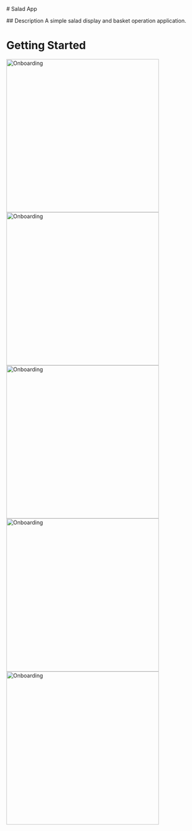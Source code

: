 # Salad App

## Description
A simple salad display and basket operation application.



# Getting Started

<div>
    <img src="https://github.com/ErsinMandaci/salad_app/assets/99285776/14a7e8fc-207c-45a0-8bc8-e113a4c22bdd" alt="Onboarding" width="400"/>
    <img src="https://github.com/ErsinMandaci/salad_app/assets/99285776/18da19e5-9f2f-4e5c-aa54-d44067aa6eae" alt="Onboarding" width="400"/>
</div>

<div>
    <img src="https://github.com/ErsinMandaci/salad_app/assets/99285776/5d39961c-37e2-4d2d-b6e6-37459d360e5b" alt="Onboarding" width="400"/>
    <img src="https://github.com/ErsinMandaci/salad_app/assets/99285776/bb3d31d9-a178-452d-862d-22b26dfa488f" alt="Onboarding" width="400"/>
</div>

<img src="https://github.com/ErsinMandaci/salad_app/assets/99285776/5ccc7579-a1ff-4cf2-8fb3-ea1928c4937b" alt="Onboarding" width="400"/>


